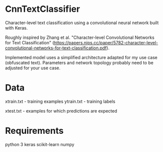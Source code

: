 # CnnTextClassifier
 Character-level text classification using a convolutional neural network built with Keras.
 
Roughly inspired by Zhang et al. "Character-level Convolutional Networks for Text Classification" (https://papers.nips.cc/paper/5782-character-level-convolutional-networks-for-text-classification.pdf). 

Implemented model uses a simplified architecture adapted for my use case (obfuscated text). Parameters and network topology probably need to be adjusted for your use case.

# Data
xtrain.txt - training examples
ytrain.txt - training labels

xtest.txt - examples for which predictions are expected

# Requirements
python 3
keras
scikit-learn
numpy

